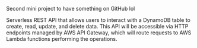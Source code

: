 Second mini project to have something on GitHub lol

Serverless REST API that allows users to interact with a DynamoDB table to create, read, update, and delete data. This API will be accessible via HTTP endpoints managed by AWS API Gateway, which will route requests to AWS Lambda functions performing the operations.
